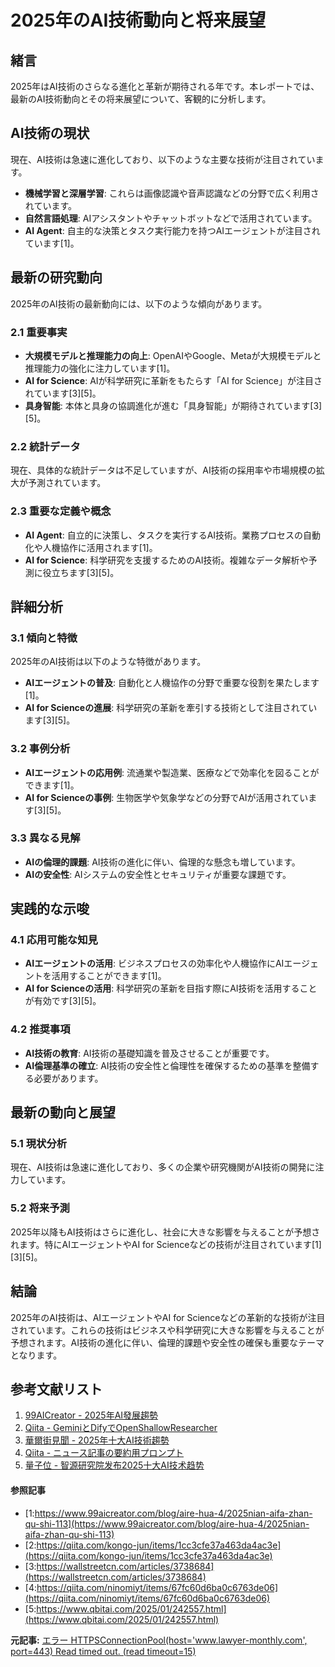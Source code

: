 # 2025年のAI技術動向と将来展望

## 緒言

2025年はAI技術のさらなる進化と革新が期待される年です。本レポートでは、最新のAI技術動向とその将来展望について、客観的に分析します。

## AI技術の現状

現在、AI技術は急速に進化しており、以下のような主要な技術が注目されています。

- **機械学習と深層学習**: これらは画像認識や音声認識などの分野で広く利用されています。
- **自然言語処理**: AIアシスタントやチャットボットなどで活用されています。
- **AI Agent**: 自主的な決策とタスク実行能力を持つAIエージェントが注目されています[1]。

## 最新の研究動向

2025年のAI技術の最新動向には、以下のような傾向があります。

### 2.1 重要事実

- **大規模モデルと推理能力の向上**: OpenAIやGoogle、Metaが大規模モデルと推理能力の強化に注力しています[1]。
- **AI for Science**: AIが科学研究に革新をもたらす「AI for Science」が注目されています[3][5]。
- **具身智能**: 本体と具身の協調進化が進む「具身智能」が期待されています[3][5]。

### 2.2 統計データ

現在、具体的な統計データは不足していますが、AI技術の採用率や市場規模の拡大が予測されています。

### 2.3 重要な定義や概念

- **AI Agent**: 自立的に決策し、タスクを実行するAI技術。業務プロセスの自動化や人機協作に活用されます[1]。
- **AI for Science**: 科学研究を支援するためのAI技術。複雑なデータ解析や予測に役立ちます[3][5]。

## 詳細分析

### 3.1 傾向と特徴

2025年のAI技術は以下のような特徴があります。

- **AIエージェントの普及**: 自動化と人機協作の分野で重要な役割を果たします[1]。
- **AI for Scienceの進展**: 科学研究の革新を牽引する技術として注目されています[3][5]。

### 3.2 事例分析

- **AIエージェントの応用例**: 流通業や製造業、医療などで効率化を図ることができます[1]。
- **AI for Scienceの事例**: 生物医学や気象学などの分野でAIが活用されています[3][5]。

### 3.3 異なる見解

- **AIの倫理的課題**: AI技術の進化に伴い、倫理的な懸念も増しています。
- **AIの安全性**: AIシステムの安全性とセキュリティが重要な課題です。

## 実践的な示唆

### 4.1 応用可能な知見

- **AIエージェントの活用**: ビジネスプロセスの効率化や人機協作にAIエージェントを活用することができます[1]。
- **AI for Scienceの活用**: 科学研究の革新を目指す際にAI技術を活用することが有効です[3][5]。

### 4.2 推奨事項

- **AI技術の教育**: AI技術の基礎知識を普及させることが重要です。
- **AI倫理基準の確立**: AI技術の安全性と倫理性を確保するための基準を整備する必要があります。

## 最新の動向と展望

### 5.1 現状分析

現在、AI技術は急速に進化しており、多くの企業や研究機関がAI技術の開発に注力しています。

### 5.2 将来予測

2025年以降もAI技術はさらに進化し、社会に大きな影響を与えることが予想されます。特にAIエージェントやAI for Scienceなどの技術が注目されています[1][3][5]。

## 結論

2025年のAI技術は、AIエージェントやAI for Scienceなどの革新的な技術が注目されています。これらの技術はビジネスや科学研究に大きな影響を与えることが予想されます。AI技術の進化に伴い、倫理的課題や安全性の確保も重要なテーマとなります。

## 参考文献リスト

1. [99AICreator - 2025年AI發展趨勢](https://www.99aicreator.com/blog/aire-hua-4/2025nian-aifa-zhan-qu-shi-113)
2. [Qiita - GeminiとDifyでOpenShallowResearcher](https://qiita.com/kongo-jun/items/1cc3cfe37a463da4ac3e)
3. [華爾街見聞 - 2025年十大AI技術趨勢](https://wallstreetcn.com/articles/3738684)
4. [Qiita - ニュース記事の要約用プロンプト](https://qiita.com/ninomiyt/items/67fc60d6ba0c6763de06)
5. [量子位 - 智源研究院发布2025十大AI技术趋势](https://www.qbitai.com/2025/01/242557.html)

#### 参照記事
- [1:https://www.99aicreator.com/blog/aire-hua-4/2025nian-aifa-zhan-qu-shi-113](https://www.99aicreator.com/blog/aire-hua-4/2025nian-aifa-zhan-qu-shi-113)
- [2:https://qiita.com/kongo-jun/items/1cc3cfe37a463da4ac3e](https://qiita.com/kongo-jun/items/1cc3cfe37a463da4ac3e)
- [3:https://wallstreetcn.com/articles/3738684](https://wallstreetcn.com/articles/3738684)
- [4:https://qiita.com/ninomiyt/items/67fc60d6ba0c6763de06](https://qiita.com/ninomiyt/items/67fc60d6ba0c6763de06)
- [5:https://www.qbitai.com/2025/01/242557.html](https://www.qbitai.com/2025/01/242557.html)


**元記事:** [エラー HTTPSConnectionPool(host='www.lawyer-monthly.com', port=443) Read timed out. (read timeout=15)](https://www.lawyer-monthly.com/2025/02/google-removes-gemini-ai-assistant-from-main-ios-app-what-it-means-for-users-and-the-future-of-ai/)